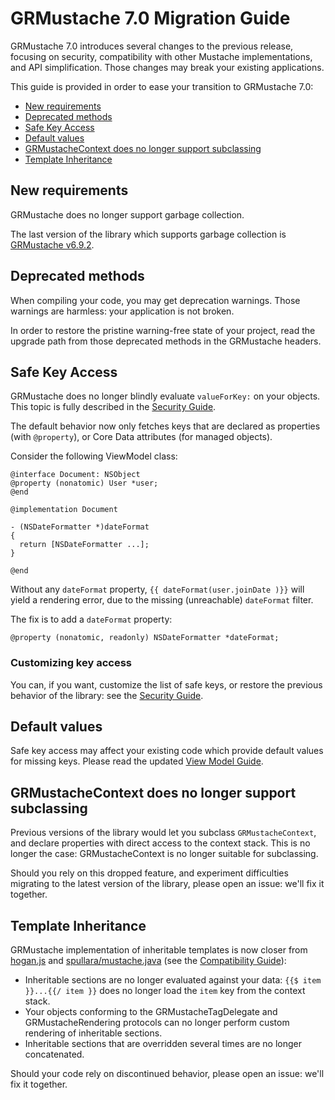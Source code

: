 GRMustache 7.0 Migration Guide
==============================

GRMustache 7.0 introduces several changes to the previous release, focusing on security, compatibility with other Mustache implementations, and API simplification. Those changes may break your existing applications.

This guide is provided in order to ease your transition to GRMustache 7.0:

- [New requirements](#new-requirements)
- [Deprecated methods](#deprecated-methods)
- [Safe Key Access](#safe-key-access)
- [Default values](#default-values)
- [GRMustacheContext does no longer support subclassing](#grmustachecontext-does-no-longer-support-subclassing)
- [Template Inheritance](#template-inheritance)


New requirements
----------------

GRMustache does no longer support garbage collection.

The last version of the library which supports garbage collection is [GRMustache v6.9.2](https://github.com/groue/GRMustache/tree/v6.9.2).


Deprecated methods
------------------

When compiling your code, you may get deprecation warnings. Those warnings are harmless: your application is not broken.

In order to restore the pristine warning-free state of your project, read the upgrade path from those deprecated methods in the GRMustache headers.


Safe Key Access
---------------

GRMustache does no longer blindly evaluate `valueForKey:` on your objects. This topic is fully described in the [Security Guide](security.md).

The default behavior now only fetches keys that are declared as properties (with `@property`), or Core Data attributes (for managed objects).

Consider the following ViewModel class:

```objc
@interface Document: NSObject
@property (nonatomic) User *user;
@end

@implementation Document

- (NSDateFormatter *)dateFormat
{
  return [NSDateFormatter ...];
}

@end
```

Without any `dateFormat` property, `{{ dateFormat(user.joinDate )}}` will yield a rendering error, due to the missing (unreachable) `dateFormat` filter.

The fix is to add a `dateFormat` property:

```objc
@property (nonatomic, readonly) NSDateFormatter *dateFormat;
```


### Customizing key access

You can, if you want, customize the list of safe keys, or restore the previous behavior of the library: see the [Security Guide](Guides/security.md).


Default values
--------------

Safe key access may affect your existing code which provide default values for missing keys. Please read the updated [View Model Guide](Guides/view_model.md#default-values).


GRMustacheContext does no longer support subclassing
----------------------------------------------------

Previous versions of the library would let you subclass `GRMustacheContext`, and declare properties with direct access to the context stack. This is no longer the case: GRMustacheContext is no longer suitable for subclassing.

Should you rely on this dropped feature, and experiment difficulties migrating to the latest version of the library, please open an issue: we'll fix it together.


Template Inheritance
--------------------

GRMustache implementation of inheritable templates is now closer from [hogan.js](http://twitter.github.com/hogan.js/) and [spullara/mustache.java](https://github.com/spullara/mustache.java) (see the [Compatibility Guide](Guides/compatibility.md#template-inheritance)):

- Inheritable sections are no longer evaluated against your data: `{{$ item }}...{{/ item }}` does no longer load the `item` key from the context stack.
- Your objects conforming to the GRMustacheTagDelegate and GRMustacheRendering protocols can no longer perform custom rendering of inheritable sections.
- Inheritable sections that are overridden several times are no longer concatenated.

Should your code rely on discontinued behavior, please open an issue: we'll fix it together.



